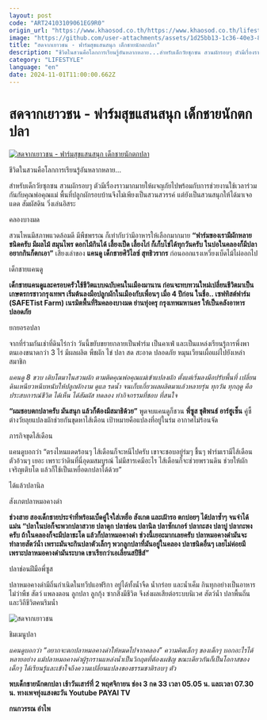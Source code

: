 ```yaml
---
layout: post
code: "ART24103109061EG9R0"
origin_url: "https://www.khaosod.co.th/https://www.khaosod.co.th/lifestyle/news_9482234"
image: "https://github.com/user-attachments/assets/1d25bb13-1c36-40e3-8789-2c8658b39bc3"
title: "สดจากเยาวชน - ฟาร์มสุขแสนสนุก เด็กชายนักตกปลา"
description: "ชีวิตในสวนคือโลกการเรียนรู้อันหลากหลาย...สำหรับเด็กวัยซุกซน สวนผักรอบๆ ตัวมีเรื่องราวมากมายให้ผจญภัยไปพร้อมกับการช่วยงานใช้เวลาร่วมกันกับคุณพ่อคุณแม่"
category: "LIFESTYLE"
language: "en"
date: 2024-11-01T11:00:00.662Z
---
```


# สดจากเยาวชน - ฟาร์มสุขแสนสนุก เด็กชายนักตกปลา

[![สดจากเยาวชน - ฟาร์มสุขแสนสนุก เด็กชายนักตกปลา](https://www.khaosod.co.th/wpapp/uploads/2024/10/prrrp.jpg "สดจากเยาวชน - ฟาร์มสุขแสนสนุก เด็กชายนักตกปลา")](https://www.khaosod.co.th/wpapp/uploads/2024/10/prrrp.jpg)

ชีวิตในสวนคือโลกการเรียนรู้อันหลากหลาย…

สำหรับเด็กวัยซุกซน สวนผักรอบๆ ตัวมีเรื่องราวมากมายให้ผจญภัยไปพร้อมกับการช่วยงานใช้เวลาร่วมกันกับคุณพ่อคุณแม่ พื้นที่ปลูกผักรอบบ้านจึงไม่เพียงเป็นสวนสวรรค์ แต่ยังเป็นสวนสนุกให้ได้มาเจอแดด สัมผัสดิน วิ่งเล่นอิสระ

คลองบางมด

สวนไหนมีสภาพแวดล้อมดี มีพืชพรรณ ก็เท่ากับว่ามีอาหารให้เลือกมากมาย **“ฟาร์มของเรามีผักหลายชนิดครับ มีผลไม้ สมุนไพร ดอกไม้กินได้ เลี้ยงเป็ด เลี้ยงไก่ ก็เก็บไข่ได้ทุกวันครับ ในบ่อในคลองก็มีปลา อยากกินก็ตกเอา”** เสียงเล่าของ **แคนดู เด็กชายศิวิไลซ์ สุทธิวรากร** ก่อนออกแรงเหวี่ยงเบ็ดไม้ไผ่ออกไป

เด็กชายแคนดู

**เด็กชายแคนดูและครอบครัวใช้ชีวิตแบบฉบับคนในเมืองมานาน ก่อนจะทบทวนใหม่เปลี่ยนชีวิตมาเป็นเกษตรกรชาวกรุงเทพฯ เริ่มต้นลงมือปลูกผักในเมืองกับเพื่อนๆ เมื่อ 4 ปีก่อน ในชื่อ.. เซฟทิสต์ฟาร์ม (SAFETist Farm) เนรมิตพื้นที่ริมคลองบางมด ย่านทุ่งครุ กรุงเทพมหานคร ให้เป็นคลังอาหารปลอดภัย**

ยกยอรอปลา

จากที่ร่วมกันเช่าที่ดินไร่กว่า วันนี้ขยับขยายกลายเป็นฟาร์ม เป็นคาเฟ่ และเป็นแหล่งเรียนรู้การพึ่งพาตนเองขนาดกว่า 3 ไร่ มีผลผลิต พืชผัก ไข่ ปลา สด สะอาด ปลอดภัย หมุนเวียนเผื่อแผ่ไปยังเหล่าสมาชิก

_แคนดู 8 ขวบ เติบโตมาในสวนผัก ตามติดคุณพ่อคุณแม่เข้าแปลงผัก ตั้งแต่เริ่มลงมือปรับพื้นที่ เปลี่ยนดินเหนียวหนึบหนับให้ปลูกผักงาม ดูแล รดน้ำ จนเก็บเกี่ยวผลผลิตมาแล้วหลายรุ่น ทุกวัน ทุกฤดู คือประสบการณ์ชีวิต ได้เห็น ได้สัมผัส ทดลอง ทำกิจกรรมที่ชอบ ที่สนใจ_

**“ผมชอบตกปลาครับ มันสนุก แล้วก็ต้องมีสมาธิด้วย”** พูดจบแคนดูก็ชวน **พี่ซูส ชุติพนธ์ อาร์ฮูเซ็น** คู่ซี้ต่างวัยลุยแปลงผักช่วยกันขุดหาไส้เดือน เป้าหมายคือแปลงที่อยู่ในร่ม อากาศไม่ร้อนจัด

ภารกิจขุดไส้เดือน

แคนดูบอกว่า “ตรงไหนแดดร้อนๆ ไส้เดือนก็จะหนีไปครับ เขาจะชอบอยู่ร่มๆ ชื้นๆ ฟาร์มเรามีไส้เดือนตัวอ้วนๆ เยอะ เพราะว่าดินที่นี่อุดมสมบูรณ์ ไม่มีสารเคมีอะไร ไส้เดือนก็จะช่วยพรวนดิน ช่วยให้ผักเจริญเติบโต แล้วก็ใช้เป็นเหยื่อตกปลาได้ด้วย”

ได้แล้วปลานิล

สังเกตปลาหมอคางดำ

**ช่วงสาย สองเด็กชายประจำที่พร้อมเบ็ดคู่ใจใส่เหยื่อ สังเกต และเฝ้ารอ ตกบ่อยๆ ได้ปลาซ้ำๆ จนจำได้แม่น “ปลาในบ่อก็จะพวกปลาสวาย ปลาดุก ปลาช่อน ปลานิล ปลาซักเกอร์ ปลากะสง ปลาบู่ ปลากะพงครับ ถ้าในคลองก็จะมีปลาชะโด แล้วก็ปลาหมอคางดำ ช่วงนี้เยอะมากเลยครับ ปลาหมอคางดำมันจะทำลายสัตว์น้ำ เพราะมันจะกินปลาตัวเล็กๆ พวกลูกปลาที่มันอยู่ในคลอง ปลาชนิดอื่นๆ เลยไม่ค่อยมี เพราะปลาหมอคางดำมันระบาด เขาเรียกว่าเอเลี่ยนสปีชีส์”**

ปลาช่อนฝีมือพี่ซูส

ปลาหมอคางดำมีถิ่นกำเนิดในทวีปแอฟริกา อยู่ได้ทั้งน้ำจืด น้ำกร่อย และน้ำเค็ม กินทุกอย่างเป็นอาหาร ไม่ว่าพืช สัตว์ แพลงตอน ลูกปลา ลูกกุ้ง ซากสิ่งมีชีวิต จึงส่งผลเสียต่อระบบนิเวศ สัตว์น้ำ ปลาพื้นถิ่น และวิถีชีวิตคนริมน้ำ

![สดจากเยาวชน](https://www.khaosod.co.th/wpapp/uploads/2024/10/07-5.jpg)

ชิมเมนูปลา

_แคนดูบอกว่า “อยากจะตกปลาหมอคางดำให้หมดไปจากคลอง” ความคิดเล็กๆ ของเด็กๆ บอกอะไรได้หลายอย่าง แม้ปลาหมอคางดำผู้รุกรานแหล่งน้ำเป็นวิกฤตที่ต้องเผชิญ ขณะเดียวกันก็เป็นโอกาสของเด็กๆ ได้เรียนรู้และเข้าใจถึงความเปลี่ยนแปลงของธรรมชาติรอบๆ ตัว_

**พบเด็กชายนักตกปลา เช้าวันเสาร์ที่ 2 พฤศจิกายน ช่อง 3 กด 33 เวลา 05.05 น. และเวลา 07.30 น. ทางเพจทุ่งแสงตะวัน Youtube PAYAI TV**

**กนกวรรณ อำไพ**